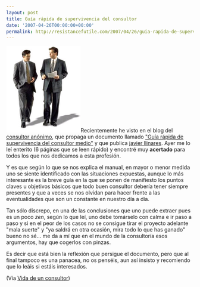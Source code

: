 ```yaml
---
layout: post
title: Guía rápida de supervivencia del consultor
date: '2007-04-26T00:00:00+00:00'
permalink: http://resistancefutile.com/2007/04/26/guia-rapida-de-supervivencia-del-consultor/
---
```

<img class="derecha" src='/assets/consultoria_internet_consultores.jpg' alt='guía rápida de consultoría' />Recientemente he visto en el blog del <a href="http://www.vidadeunconsultor.com">consultor anónimo</a>, que  propaga un documento llamado <a href="http://www.javierllinares.es/?p=162">"Guía rápida de supervivencia del consultor medio"</a> y que publica <a href="http://www.javierllinares.es">javier llinares</a>. Ayer me lo leí enterito (6 páginas que se leen rápido) y encontré muy <strong>acertado</strong> para todos los que nos dedicamos a esta profesión. 

Y es que según lo que se nos explica el manual, en mayor o menor medida uno se siente identificado con las situaciones expuestas, aunque lo más interesante es la breve guía en la que se ponen de manifiesto los puntos claves u objetivos básicos que todo buen consultor debería tener siempre presentes y que a veces se nos olvidan para hacer frente a las eventualidades que son un constante en nuestro día a día. 

Tan sólo discrepo, en una de las conclusiones que uno puede extraer pues es un poco <em>zen</em>, según lo que leí, uno debe tomárselo con calma e ir paso a paso y si en el peor de los casos no se consigue tirar el proyecto adelante "mala suerte" y "ya saldrá en otra ocasión, mira todo lo que has ganado" bueno no sé... me da a mí que en el mundo de la consultoría esos argumentos, hay que cogerlos con pinzas.

Es decir que está bien la reflexión que persigue el documento, pero que al final tampoco es una panacea, no os penséis, aun así insisto y recomiendo que lo leáis si estáis interesados.

(Vía <a href="http://www.vidadeunconsultor.com/2007/04/guia-rapida-de-superviviencia-del-consultor-medio/">Vida de un consultor</a>)
